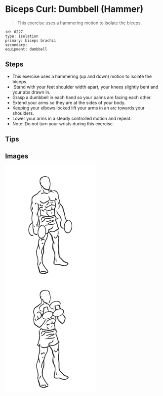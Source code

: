 # Biceps Curl: Dumbbell (Hammer)
> This exercise uses a hammering motion to isolate the biceps.

``` 
id: 0227 
type: isolation 
primary: biceps brachii 
secondary:  
equipment: dumbbell 
``` 

## Steps

 - This exercise uses a hammering (up and down) motion to isolate the biceps.
 -  Stand with your feet shoulder width apart, your knees slightly bent and your abs drawn in.
 - Grasp a dumbbell in each hand so your palms are facing each other.
 - Extend your arms so they are at the sides of your body.
 - Keeping your elbows locked lift your arms in an arc towards your shoulders.
 - Lower your arms in a steady controlled motion and repeat.
 - Note: Do not turn your wrists during this exercise.

## Tips


## Images

<svg width="221pt" height="275pt" viewBox="0 0 221 275" xmlns="http://www.w3.org/2000/svg">
  <g fill="#FFF">
    <path d="M0 0h221v275H0V0m84.04 34.69c-.33 5.22-.79 11.46 3.41 15.35-.07 3.02-.09 6.04-.1 9.06.87-3.01 1.46-6.13.74-9.25 2.33 1.86 3.24 4.78 5.14 6.98 3.19 2.42 7.21 3.68 11.22 3.55.27 1.39.77 2.69 1.52 3.89.01-.98.04-2.94.05-3.91 2.98 1.03 6.14 1.69 9.27.8-2.25-1.89-5.34-1.4-8.02-1.88 1.41-3.94 2.14-8.08 2.7-12.22.66-4.53-1.21-8.83-1.83-13.25-.7-4.31-5.05-6.62-9.05-7.07-5.95-.81-13.4 1.52-15.05 7.95m6.76 23.29c1.07 2.73 2.09 5.48 3.28 8.16-2.44.49-4.87.99-7.31 1.43.24.44.74 1.31.98 1.75 4.04-1.14 8.38-1.8 12.44-.35 2.06 1.19 3.8-.57 5.47-1.6-.91.03-2.72.08-3.62.1-2.28-.79-4.66-1.21-7.05-1.49.6-3.55-2.51-5.94-4.16-8.69-.01.17-.03.52-.03.69M77.45 68.64c-4.26 1.69-8.07 4.31-11.29 7.56-2.78 3.68-2.18 8.45-1.96 12.74-1.6 4.83-2.61 9.88-2.71 14.98-.21 5.33 4.86 9.56 3.59 14.97-1.45 6.64-1.75 13.68.33 20.22-6.31 3.01-8.66 10.43-9.09 16.92-.01 5.08 1.41 10.77 5.59 14.02 1.97 1.58 5.97 2.13 6.79-.94-2.4.02-5.32.39-7.06-1.68-4.46-5.1-4.23-12.8-2.2-18.89 1.03-3.49 3.76-5.99 6.45-8.27 1.79 5.11-.52 10.59 1.49 15.63.94 2.93.82 6.07 1.6 9.03 1.68 3.71 6.34 3.52 9.72 4.3-.91-3.52-5.18-2.98-7.89-4.13-.62-3.43-.71-6.97-1.94-10.27-1.33-3.21-.14-6.7-.63-10.03-.65-4.99-2.68-9.73-2.71-14.82-.42-6.07 1.5-11.93 2.24-17.9-.42.37-1.25 1.11-1.67 1.48-1.09-4.18-3.76-8.2-2.8-12.69.53-3.11.82-6.27 1.64-9.32.51.62 1.53 1.85 2.04 2.47-.34-5.86-3.55-13.56 2.19-17.81 3.11-3.54 8.42-4.09 11-8.16 1.95-2.98 5.98-4.28 6.91-7.93-4.01 1.84-6.81 5.27-9.63 8.52m38.72-7.9c3.8 1.94 8.84 3.03 10.62 7.41 2.07 3.21 1.34 7.1 1.66 10.69 1.65 4.02 3.72 8.01 3.3 12.53-.54-.08-1.62-.26-2.16-.34-.48-1.8-1.05-3.58-1.7-5.32-.79 3.99 1.78 7.5 2.64 11.24.04 3.39-1 6.71-.74 10.11 2.63-4.09 3.14-9.44.97-13.84.34-.6.7-1.2 1.06-1.8.77 4.79 5.83 7.05 6.89 11.71 1.85 7.34 4.75 14.42 5.81 21.95.7 3.41 1.77 6.98 4.27 9.55-5.18 4.34-6.83 11.59-6.08 18.07-1.6-.94-3.28-1.76-4.84-2.77-1.23-2.13-2.43-4.43-2.84-6.87.12-4.13 2.69-7.93 1.75-12.15-.18-5.43-4.19-9.42-7.51-13.28-1.73-2.72-2.91-5.78-4.81-8.42.28 3.24 1.36 6.46 3.12 9.19 3.29 3.8 7.06 7.73 7.38 13.05 1.09 4.21-2.96 7.75-2.08 11.94.6 2.33 1.53 4.55 2.19 6.87 2 1.37 4.06 2.66 6 4.12l-.08-2.08c2.74 2.91 2.75 7.38 5.61 10.23 2.22 2.56 6.34 3.5 9.09 1.22 5-3.9 7.21-10.54 6.99-16.72.1-4.42-1.01-9.27-4.37-12.36-2.45-1.75-5.96-2.34-8.63-.72-1.13-3.72-3.57-7.02-3.84-11-.37-3.53-.83-7.06-2.12-10.39-1.52-4.07-1.79-8.53-3.76-12.43-1.42-2.86-4.45-4.5-5.92-7.31-.94-2.93-.88-6.08-1.88-9-.76-2.58-2.46-4.95-2.29-7.75-.02-3.12-.06-6.42-1.82-9.13-2.07-4.21-7.14-7.49-11.88-6.2m-11.4 5.66c3.11-.85 6.18-2.16 9.48-1.93 1.2 1.41 3.08 1.75 4.72 2.42-1.96-1.44-3.77-3.09-5.88-4.31-3.04.08-7.02.62-8.32 3.82m.22 8.06c.34 2.35 1.03 4.63 1.88 6.84-.78 1.64-.71 4.26-2.93 4.64-4.29.97-7.34 5.48-12.02 4.79-3.17-.99-5.27-3.83-8.09-5.44.47 3.82 4.29 6.05 7.53 7.35 5.15 1.39 8.33-3.59 12.86-4.73 1.95-.49 2.86-2.39 3.63-4.05 1.83-3.25-.47-7.12-2.86-9.4m17.04 5.33c-.58 1.69-1.18 3.36-1.78 5.03-2.25-1.31-4.66-.41-7.02-.14-1.32-.32-2.53-.95-3.78-1.46-.18.46-.55 1.38-.73 1.85 3.45 2.17 7.3.99 10.9-.1.39 3.7 1.49 7.28 2.02 10.95.68 3.93-1.8 7.32-3.49 10.63l-3.01.42c-.47-2.4-1.34-4.69-2.29-6.94-.11 2.64-.3 5.29-.91 7.87-3.05.22-6.29-.01-8.86 1.97-1.21-.55-2.42-1.09-3.64-1.61 1.04 3.03 4.28 3.98 6.83 2.12 2.8 0 5.47-.77 7.74-2.41l3 1.26c.33-.64.99-1.91 1.33-2.55.44 4.36 1.01 8.72 1.4 13.09-3.66 2.08-7.84 2.66-11.84 3.77-.55-.77-1.06-1.55-1.56-2.33-1.62-1.29-3.09-2.75-4.46-4.29.1-1.56 1.14-3.29-.01-4.69-.54.14-1.62.43-2.17.58l1.36.76c-1.94 3.58.99 7.91 4.69 8.61-.72.43-1.44.87-2.15 1.3-5.33-1.8-11.68.15-16.23-3.81-.63-2.21-.23-4.6-.54-6.88-.12-3.4-1.81-6.44-3.06-9.51 2.68.54 5.42.37 8.13.28-.7-.79-1.41-1.58-2.18-2.29-1.7.23-3.4.54-5.12.31-.82.84-1.67 1.65-2.44 2.55.78 2.76 2.68 5.11 3.11 7.98.09 2.74.04 5.5.48 8.22-1.22 2.41-2.63 4.71-3.85 7.12 1.64-1.95 5.01-3.14 4.81-6.13 4.26 3.89 10.15 3.12 15.4 4.05 5.81 1.22 11.58-1.03 17.11-2.6 1.13 1.17 2.3 2.31 3.49 3.42-.11 2.63-.79 5.19-1.04 7.8 1.54 4.36 4.01 8.42 4.56 13.09.2 2.31 1.33 4.31 2.73 6.11-4.32 1.77-7.31 5.91-12 6.88-3.29 1-6.55-.59-9.75-1.21 1.18 1.79 3.05 3.2 5.25 3.35 5.69.55 10.99-2.51 15.2-6.05.04 3.49.17 6.99-.07 10.48.54.26 1.6.78 2.14 1.04-.08-3.95-.44-7.89-1.16-11.77.78-.33 2.34-.99 3.11-1.32-.94-2.56-2.85-4.71-3.27-7.45-.88-4.93-3.2-9.44-4.99-14.08.46-1.98 1.33-3.91 1.35-5.96-.02-2.82-3.37-4.16-3.36-6.97-.6-4.37-.81-8.8-.47-13.2.28-3.84 3.54-7.19 2.46-11.16-.86-3.94-1.79-7.92-1.6-11.99 1.63.2 3.24.52 4.86.76-1.38-1.65-2.89-3.21-3.82-5.17-.2.1-.61.31-.81.42m-10.54 10.36c-.53.13-1.59.38-2.11.51 1.84 1.09 2.84 2.75 2.56 4.93-2.13 1.18-4.82 1.18-6.48 3.17-.52.1-1.56.31-2.08.42-.67.87-1.35 1.74-2.02 2.61-1.9-.89-3.75-1.87-5.64-2.77.66 2.95 3.38 4.06 6.01 4.77.54-.82 1.08-1.64 1.63-2.45 3.1-1.38 6.21-2.76 9.31-4.17 2.9.12 5.78.5 8.61 1.13-1.68-2.78-4.86-2.93-7.75-2.83-.62-1.75-1.48-3.4-2.41-5 2.29-.13 4.59-.21 6.89-.24-1.29-.66-2.42-1.9-3.93-1.91-.9.55-1.77 1.16-2.59 1.83m-11.95 5.98c.13.61.27 1.22.4 1.83.59-.74 1.18-1.47 1.76-2.2l1.91-.72c1.31-2.2 2.91-4.22 4.37-6.32-4.43.17-5.04 5.48-8.44 7.41m-27.13-4.22l-.08 3.52c1.64-1.55 3.32-3.06 4.86-4.72-1.61.33-3.2.75-4.78 1.2m5.4.98c.84 1.95 2.49 3.81 2.01 6.09-.5 3.31-.47 6.66-.33 10.01.37 4.83-3.99 8.51-3.54 13.34.49-.82 1.47-2.47 1.97-3.29 2.46 6 2.86 12.97.53 19.07-1.13 4.34-.43 9.83 3 12.98-.55-4.22-2.54-8.52-1.11-12.77 2.06-5.89 1.47-12.4-.44-18.25-.26-1.17-1-2.4-.47-3.61 1.13-3.25 1.71-6.66 2.92-9.88-.34-.42-1-1.26-1.33-1.68.67-4.26 1.34-8.81-1.07-12.7-.54.18-1.61.52-2.14.69m6.12 2.21l.04 2.9c2.43 1.17 5.18 1.97 7.77.74 1.04-3.03-2.37-1.34-3.86-.96-.78-.46-2.34-1.38-3.12-1.83.71-.43 2.12-1.28 2.82-1.71l-.66-1.11c-1 .66-1.99 1.32-2.99 1.97m-19.39 5.11c.47 2.83.03 6.12 2.05 8.43 1.3-3.05.77-6.46-2.05-8.43m29.83 5.53c.07.43.22 1.29.3 1.72 2.4.75 4.85.28 6-2.17-2.1.17-4.2.35-6.3.45m-.34 6.61l1.79-1.79c-2.55-.89-4.91-2.24-7.07-3.86-1 3.45 2.87 4.48 5.28 5.65m20.85.86c-1.92.83-4.21 2.24-2.74 4.6.98-1.5 1.92-3.01 2.74-4.6m-25.24 12.03c-1.26 3-3.38 6.32-1.61 9.57.68-2.7 1.44-5.38 2.63-7.91 1.85.61 3.72 1.18 5.58 1.75-.83 1.87-1.61 3.92-3.37 5.12-2.19 1.74-5.16 2.6-6.59 5.18 4.7-1.68 10.88-3.88 11.28-9.74 3.69.89 7.55 1.12 11.28.36 4.13-.86 8.82-1.47 11.47-5.19-6.82 2.44-14.1 4.62-21.41 3.28-3.08-.82-6.14-1.76-9.26-2.42m35.15 7.15c2.18-1.37 4.41-2.94 5.43-5.41-2.66.76-5.07 2.47-5.43 5.41m-42.2-2.21c.29 6.21-.44 12.39-.25 18.59 2.52-4.23 2.1-9.22 1.87-13.91-.05-1.73-.6-3.29-1.62-4.68m29.31 2.88c2.26 1.62 5.11 1.66 7.75 1.1-1.68-2.83-5.26-.86-7.75-1.1m-13.89 5.09c4.35-.78 8.64-1.94 12.9-3.12l.22.88c.07-1.18.14-2.36.23-3.53-3.94 2.91-9.96 1.81-13.35 5.77m10.93-.13c-2.57 1.15-5.09 2.61-6.74 4.96 2.78-.97 5.25-2.61 7.96-3.74 3.23-1.42 6.73-2.32 9.63-4.4-3.86-.02-7.4 1.64-10.85 3.18m-12.71 6.59c.15.39.43 1.18.58 1.57 4.1-.08 8.09-1.22 12.2-1.24 4.39-.55 9.6-.2 12.64-4.04-8.3 2.26-16.93 2.5-25.42 3.71m-20.69-2.44c-.19 2.82.49 5.54 1.97 7.95-.17-2.71-.53-5.4-.85-8.08-.28.03-.84.1-1.12.13m3.72 15.71c-.77 5.25-.68 11.01 2.16 15.68 1.68 2.53 4.39 5.23 7.74 4.46 5.09-1.63 8.02-6.52 9.5-11.36 1.03-.05 3.09-.17 4.12-.23-1 4.55-1.39 9.39-3.89 13.45-4.09 6.57-4.72 14.67-8.83 21.24-2.6 4.57-3.1 10.02-2.58 15.17 1.97-1.54 1.47-4.13 1.61-6.31-.01-3.27 1.55-6.27 2.99-9.11.13 2.68.47 5.36.33 8.04-.24 3.94-2.6 7.28-3.39 11.08-.81 6.31-.81 12.89 1.35 18.96 3.33 7.3 8.98 13.14 13.04 20-.83.18-2.47.54-3.3.72-1.04-1.2-1.92-2.55-3.02-3.7-2.55.12-5.06.86-7.63.58-1.38-.32-2.41.67-3.45 1.39 3.55.66 7.14.25 10.71.3.43.42 1.29 1.27 1.72 1.69-3.31 2.43-8.13 2.99-11.41.22-2.58-1.46-2.43-4.64-3.13-7.12-1.49-5.26-5.01-10.4-3.67-16.06 1.48-7.48-1.55-14.74-3.09-21.93-1.37-6.48.98-12.92 3.6-18.75 1.35 2.91 1.95 6.28 4.28 8.63-1.02-5.35-2.9-10.5-3.62-15.91.14-3.66 1.43-7.12 2.6-10.55-.14-.22-.42-.66-.56-.89-.22-.11-.66-.34-.89-.46-2.65 5.54-2.36 11.78-3.22 17.71-1.66 4.97-3.64 9.91-4.38 15.14.23 9.05 5.54 17.63 3.55 26.81-1.02 2.73-.12 5.42.78 8.03-.65 2.81.88 5.25 1.92 7.72 1.04 2.32.36 5.19 1.93 7.3 2.51 2.73 6.13 4.27 9.84 4.24 4.04.31 7.13-2.87 11.05-3.29.07-1.48.12-2.96.13-4.44-1.71-2.45-3.3-4.98-5.42-7.1-2.3-3.13-3.97-6.68-6.26-9.82-2.34-5.53-1.84-11.7-1.32-17.53.2-3.54 2.05-6.64 3.04-9.96 1.21-5.75-.94-11.78 1.03-17.42 1.68-4.92 2.62-10.22 5.65-14.55 2.43-4.48 3.16-9.71 3.17-14.75.89-.65 1.63-1.56 2.65-2.01 1.68 3.47 3.87 6.64 5.76 9.99.64 2.83.12 5.94 1.61 8.57.61 1.66 2.06 3.25 1.6 5.12-1.01 4.84-1.47 9.82-1.17 14.74 1.53 4.9 5.17 9.1 5.29 14.42 1.11 7.91-3.37 15.27-2.13 23.2 3.28 2.63 7.48 2.19 11.4 1.93 3.22-.43 5.89 1.6 8.58 3 5.74.82 12.97.45 16.26-5.13-1.13-1.5-2.13-3.14-3.61-4.31-2.18-.95-4.83-.57-6.76-2.13-3.89-2.86-6.27-7.34-10.49-9.85-2.39-8.04-1.12-16.46-1.94-24.67-1.7-6.57-1.29-13.52.24-20.07.16-3.57-1.91-6.77-3.24-9.97-2.25 2.41-3.23 5.61-5.01 8.33-2.18-1.49-3.77-3.56-5.05-5.83.64 2.49.94 6.06 3.94 6.86 2.97-.32 4.35-3.19 5.84-5.36.57 1.63 1.5 3.19 1.6 4.95-1.02 6.89-2.51 14.01-.9 20.91.69 3.98.75 8.04.41 12.05-.55 4.4 1.31 8.54 1.84 12.83 2.77 2.72 5.71 5.31 7.99 8.48 2.44 3.33 6.38 5.3 10.49 5.4.78 1.03 1.53 2.07 2.28 3.12-1.9 1.02-3.74 2.2-5.79 2.9-2.54.05-5.03-.64-7.54-.95-3.05-.89-5.88-2.99-9.23-2.44-3.01.39-6.1.78-9.02-.3-.15-3.8-.18-7.67.75-11.37 1.48-4.66 1.12-9.64.7-14.43-.25-3.4-2.49-6.15-3.45-9.33-1.02-4.98-1.76-10.1-.86-15.15.54.77 1.6 2.3 2.13 3.07 2.03-3.48-.95-6.58-2.07-9.76-1.43-2.89-.44-6.34-1.94-9.19-1.99-3.64-4.34-7.09-7.11-10.18l-.89-.73c-.06-1.73-.65-3.74.25-5.33 1.73-1.14 3.76-1.61 5.8-1.73 2.04-2.33 3.37-5.2 3.87-8.26-1.72 1.83-3.01 4-4.57 5.95-2.59.94-5.26 1.72-7.66 3.11-.07 2.05.17 4.18-.43 6.17-1.56 1.72-3.69 2.73-5.6 3.97.98-6 .93-12.78-3-17.79-1.56-2.29-4.57-2.46-6.94-3.37-5.58 1.94-8.57 7.79-9.66 13.25m-8.17-10.48c-.83 1.24-.57 1.95.78 2.14.84-1.25.58-1.96-.78-2.14m16.28 32.42c-.86 1.48-.53 3.36-.66 5.02.72-3.62 4.23-3.81 7.07-4.68.75 1.07 1.51 2.12 2.33 3.13-.42-1.94-1.04-3.82-1.71-5.68-2.28.91-4.68 1.51-7.03 2.21m1.13 8.79c.19 2.38 2.21 2.23 4.05 2.16-.03-.51-.07-1.52-.09-2.02-1.32-.05-2.64-.1-3.96-.14m34.09 37.74c-.26 2.83.04 5.76 2.5 7.59-.55-2.5-1.07-5.02-.91-7.58-.4-.01-1.19-.01-1.59-.01m-39.68 16.24c2.35-2.52 3.66-5.72 4.99-8.84-3.15 1.44-5.43 5.4-4.99 8.84z"/>
    <path d="M89.59 30.66c3.56-2.56 8.15-2.33 12.31-2.16 2 1.87 4.64 3.61 5 6.57.81 4.6 2.47 9.26 1.29 13.95-.7 2.82-.6 6.17-2.66 8.42-3.11 1.88-6.48-.67-9.41-1.75-2.42-.88-3.52-3.34-4.77-5.37-1.53-1.58-3.41-2.77-5.02-4.26.53-1.47 1.07-2.93 1.6-4.39-.68.04-2.04.13-2.71.18-.47-4.11.65-8.88 4.37-11.19zM147.08 139.12c1.68-2.71 4.67-4.06 7.3-5.63 2.52 1.87 5.17 3.96 5.97 7.18 1.95 6.46.99 14.13-3.37 19.43-1.52 1.72-3.63 3.32-6.07 2.75-3.83-1.18-5.76-5.24-6.35-8.93-.64-5.01-.15-10.41 2.52-14.8zM90.36 145.61c3.25 1.89 6.26 4.59 7.04 8.45 1.03 5.86.93 12.53-2.68 17.54-1.82 2.31-4.48 4.74-7.67 4.13-2.73-.5-4.46-3.02-5.42-5.43-2.2-5.69-1.63-12.3 1.05-17.73 1.57-3.24 4.72-5.16 7.68-6.96z"/>
  </g>
  <g fill="#333">
    <path d="M84.04 34.69c1.65-6.43 9.1-8.76 15.05-7.95 4 .45 8.35 2.76 9.05 7.07.62 4.42 2.49 8.72 1.83 13.25-.56 4.14-1.29 8.28-2.7 12.22 2.68.48 5.77-.01 8.02 1.88-3.13.89-6.29.23-9.27-.8-.01.97-.04 2.93-.05 3.91-.75-1.2-1.25-2.5-1.52-3.89-4.01.13-8.03-1.13-11.22-3.55-1.9-2.2-2.81-5.12-5.14-6.98.72 3.12.13 6.24-.74 9.25.01-3.02.03-6.04.1-9.06-4.2-3.89-3.74-10.13-3.41-15.35m5.55-4.03c-3.72 2.31-4.84 7.08-4.37 11.19.67-.05 2.03-.14 2.71-.18-.53 1.46-1.07 2.92-1.6 4.39 1.61 1.49 3.49 2.68 5.02 4.26 1.25 2.03 2.35 4.49 4.77 5.37 2.93 1.08 6.3 3.63 9.41 1.75 2.06-2.25 1.96-5.6 2.66-8.42 1.18-4.69-.48-9.35-1.29-13.95-.36-2.96-3-4.7-5-6.57-4.16-.17-8.75-.4-12.31 2.16z"/>
    <path d="M90.8 57.98c0-.17.02-.52.03-.69 1.65 2.75 4.76 5.14 4.16 8.69 2.39.28 4.77.7 7.05 1.49.9-.02 2.71-.07 3.62-.1-1.67 1.03-3.41 2.79-5.47 1.6-4.06-1.45-8.4-.79-12.44.35-.24-.44-.74-1.31-.98-1.75 2.44-.44 4.87-.94 7.31-1.43-1.19-2.68-2.21-5.43-3.28-8.16zM77.45 68.64c2.82-3.25 5.62-6.68 9.63-8.52-.93 3.65-4.96 4.95-6.91 7.93-2.58 4.07-7.89 4.62-11 8.16-5.74 4.25-2.53 11.95-2.19 17.81-.51-.62-1.53-1.85-2.04-2.47-.82 3.05-1.11 6.21-1.64 9.32-.96 4.49 1.71 8.51 2.8 12.69.42-.37 1.25-1.11 1.67-1.48-.74 5.97-2.66 11.83-2.24 17.9.03 5.09 2.06 9.83 2.71 14.82.49 3.33-.7 6.82.63 10.03 1.23 3.3 1.32 6.84 1.94 10.27 2.71 1.15 6.98.61 7.89 4.13-3.38-.78-8.04-.59-9.72-4.3-.78-2.96-.66-6.1-1.6-9.03-2.01-5.04.3-10.52-1.49-15.63-2.69 2.28-5.42 4.78-6.45 8.27-2.03 6.09-2.26 13.79 2.2 18.89 1.74 2.07 4.66 1.7 7.06 1.68-.82 3.07-4.82 2.52-6.79.94-4.18-3.25-5.6-8.94-5.59-14.02.43-6.49 2.78-13.91 9.09-16.92-2.08-6.54-1.78-13.58-.33-20.22 1.27-5.41-3.8-9.64-3.59-14.97.1-5.1 1.11-10.15 2.71-14.98-.22-4.29-.82-9.06 1.96-12.74 3.22-3.25 7.03-5.87 11.29-7.56zM116.17 60.74c4.74-1.29 9.81 1.99 11.88 6.2 1.76 2.71 1.8 6.01 1.82 9.13-.17 2.8 1.53 5.17 2.29 7.75 1 2.92.94 6.07 1.88 9 1.47 2.81 4.5 4.45 5.92 7.31 1.97 3.9 2.24 8.36 3.76 12.43 1.29 3.33 1.75 6.86 2.12 10.39.27 3.98 2.71 7.28 3.84 11 2.67-1.62 6.18-1.03 8.63.72 3.36 3.09 4.47 7.94 4.37 12.36.22 6.18-1.99 12.82-6.99 16.72-2.75 2.28-6.87 1.34-9.09-1.22-2.86-2.85-2.87-7.32-5.61-10.23l.08 2.08c-1.94-1.46-4-2.75-6-4.12-.66-2.32-1.59-4.54-2.19-6.87-.88-4.19 3.17-7.73 2.08-11.94-.32-5.32-4.09-9.25-7.38-13.05-1.76-2.73-2.84-5.95-3.12-9.19 1.9 2.64 3.08 5.7 4.81 8.42 3.32 3.86 7.33 7.85 7.51 13.28.94 4.22-1.63 8.02-1.75 12.15.41 2.44 1.61 4.74 2.84 6.87 1.56 1.01 3.24 1.83 4.84 2.77-.75-6.48.9-13.73 6.08-18.07-2.5-2.57-3.57-6.14-4.27-9.55-1.06-7.53-3.96-14.61-5.81-21.95-1.06-4.66-6.12-6.92-6.89-11.71-.36.6-.72 1.2-1.06 1.8 2.17 4.4 1.66 9.75-.97 13.84-.26-3.4.78-6.72.74-10.11-.86-3.74-3.43-7.25-2.64-11.24.65 1.74 1.22 3.52 1.7 5.32.54.08 1.62.26 2.16.34.42-4.52-1.65-8.51-3.3-12.53-.32-3.59.41-7.48-1.66-10.69-1.78-4.38-6.82-5.47-10.62-7.41m30.91 78.38c-2.67 4.39-3.16 9.79-2.52 14.8.59 3.69 2.52 7.75 6.35 8.93 2.44.57 4.55-1.03 6.07-2.75 4.36-5.3 5.32-12.97 3.37-19.43-.8-3.22-3.45-5.31-5.97-7.18-2.63 1.57-5.62 2.92-7.3 5.63z"/>
    <path d="M104.77 66.4c1.3-3.2 5.28-3.74 8.32-3.82 2.11 1.22 3.92 2.87 5.88 4.31-1.64-.67-3.52-1.01-4.72-2.42-3.3-.23-6.37 1.08-9.48 1.93zM104.99 74.46c2.39 2.28 4.69 6.15 2.86 9.4-.77 1.66-1.68 3.56-3.63 4.05-4.53 1.14-7.71 6.12-12.86 4.73-3.24-1.3-7.06-3.53-7.53-7.35 2.82 1.61 4.92 4.45 8.09 5.44 4.68.69 7.73-3.82 12.02-4.79 2.22-.38 2.15-3 2.93-4.64-.85-2.21-1.54-4.49-1.88-6.84z"/>
    <path d="M122.03 79.79c.2-.11.61-.32.81-.42.93 1.96 2.44 3.52 3.82 5.17-1.62-.24-3.23-.56-4.86-.76-.19 4.07.74 8.05 1.6 11.99 1.08 3.97-2.18 7.32-2.46 11.16-.34 4.4-.13 8.83.47 13.2-.01 2.81 3.34 4.15 3.36 6.97-.02 2.05-.89 3.98-1.35 5.96 1.79 4.64 4.11 9.15 4.99 14.08.42 2.74 2.33 4.89 3.27 7.45-.77.33-2.33.99-3.11 1.32.72 3.88 1.08 7.82 1.16 11.77-.54-.26-1.6-.78-2.14-1.04.24-3.49.11-6.99.07-10.48-4.21 3.54-9.51 6.6-15.2 6.05-2.2-.15-4.07-1.56-5.25-3.35 3.2.62 6.46 2.21 9.75 1.21 4.69-.97 7.68-5.11 12-6.88-1.4-1.8-2.53-3.8-2.73-6.11-.55-4.67-3.02-8.73-4.56-13.09.25-2.61.93-5.17 1.04-7.8a93.816 93.816 0 0 1-3.49-3.42c-5.53 1.57-11.3 3.82-17.11 2.6-5.25-.93-11.14-.16-15.4-4.05.2 2.99-3.17 4.18-4.81 6.13 1.22-2.41 2.63-4.71 3.85-7.12-.44-2.72-.39-5.48-.48-8.22-.43-2.87-2.33-5.22-3.11-7.98.77-.9 1.62-1.71 2.44-2.55 1.72.23 3.42-.08 5.12-.31.77.71 1.48 1.5 2.18 2.29-2.71.09-5.45.26-8.13-.28 1.25 3.07 2.94 6.11 3.06 9.51.31 2.28-.09 4.67.54 6.88 4.55 3.96 10.9 2.01 16.23 3.81.71-.43 1.43-.87 2.15-1.3-3.7-.7-6.63-5.03-4.69-8.61l-1.36-.76c.55-.15 1.63-.44 2.17-.58 1.15 1.4.11 3.13.01 4.69 1.37 1.54 2.84 3 4.46 4.29.5.78 1.01 1.56 1.56 2.33 4-1.11 8.18-1.69 11.84-3.77-.39-4.37-.96-8.73-1.4-13.09-.34.64-1 1.91-1.33 2.55l-3-1.26c-2.27 1.64-4.94 2.41-7.74 2.41-2.55 1.86-5.79.91-6.83-2.12 1.22.52 2.43 1.06 3.64 1.61 2.57-1.98 5.81-1.75 8.86-1.97.61-2.58.8-5.23.91-7.87.95 2.25 1.82 4.54 2.29 6.94l3.01-.42c1.69-3.31 4.17-6.7 3.49-10.63-.53-3.67-1.63-7.25-2.02-10.95-3.6 1.09-7.45 2.27-10.9.1.18-.47.55-1.39.73-1.85 1.25.51 2.46 1.14 3.78 1.46 2.36-.27 4.77-1.17 7.02.14.6-1.67 1.2-3.34 1.78-5.03z"/>
    <path d="M111.49 90.15c.82-.67 1.69-1.28 2.59-1.83 1.51.01 2.64 1.25 3.93 1.91-2.3.03-4.6.11-6.89.24.93 1.6 1.79 3.25 2.41 5 2.89-.1 6.07.05 7.75 2.83-2.83-.63-5.71-1.01-8.61-1.13-3.1 1.41-6.21 2.79-9.31 4.17-.55.81-1.09 1.63-1.63 2.45-2.63-.71-5.35-1.82-6.01-4.77 1.89.9 3.74 1.88 5.64 2.77.67-.87 1.35-1.74 2.02-2.61.52-.11 1.56-.32 2.08-.42 1.66-1.99 4.35-1.99 6.48-3.17.28-2.18-.72-3.84-2.56-4.93.52-.13 1.58-.38 2.11-.51z"/>
    <path d="M99.54 96.13c3.4-1.93 4.01-7.24 8.44-7.41-1.46 2.1-3.06 4.12-4.37 6.32l-1.91.72c-.58.73-1.17 1.46-1.76 2.2-.13-.61-.27-1.22-.4-1.83zM72.41 91.91c1.58-.45 3.17-.87 4.78-1.2-1.54 1.66-3.22 3.17-4.86 4.72l.08-3.52zM77.81 92.89c.53-.17 1.6-.51 2.14-.69 2.41 3.89 1.74 8.44 1.07 12.7.33.42.99 1.26 1.33 1.68-1.21 3.22-1.79 6.63-2.92 9.88-.53 1.21.21 2.44.47 3.61 1.91 5.85 2.5 12.36.44 18.25-1.43 4.25.56 8.55 1.11 12.77-3.43-3.15-4.13-8.64-3-12.98 2.33-6.1 1.93-13.07-.53-19.07-.5.82-1.48 2.47-1.97 3.29-.45-4.83 3.91-8.51 3.54-13.34-.14-3.35-.17-6.7.33-10.01.48-2.28-1.17-4.14-2.01-6.09zM83.93 95.1c1-.65 1.99-1.31 2.99-1.97l.66 1.11c-.7.43-2.11 1.28-2.82 1.71.78.45 2.34 1.37 3.12 1.83 1.49-.38 4.9-2.07 3.86.96-2.59 1.23-5.34.43-7.77-.74l-.04-2.9zM64.54 100.21c2.82 1.97 3.35 5.38 2.05 8.43-2.02-2.31-1.58-5.6-2.05-8.43zM94.37 105.74c2.1-.1 4.2-.28 6.3-.45-1.15 2.45-3.6 2.92-6 2.17-.08-.43-.23-1.29-.3-1.72zM94.03 112.35c-2.41-1.17-6.28-2.2-5.28-5.65 2.16 1.62 4.52 2.97 7.07 3.86l-1.79 1.79zM114.88 113.21c-.82 1.59-1.76 3.1-2.74 4.6-1.47-2.36.82-3.77 2.74-4.6zM89.64 125.24c3.12.66 6.18 1.6 9.26 2.42 7.31 1.34 14.59-.84 21.41-3.28-2.65 3.72-7.34 4.33-11.47 5.19-3.73.76-7.59.53-11.28-.36-.4 5.86-6.58 8.06-11.28 9.74 1.43-2.58 4.4-3.44 6.59-5.18 1.76-1.2 2.54-3.25 3.37-5.12-1.86-.57-3.73-1.14-5.58-1.75-1.19 2.53-1.95 5.21-2.63 7.91-1.77-3.25.35-6.57 1.61-9.57zM124.79 132.39c.36-2.94 2.77-4.65 5.43-5.41-1.02 2.47-3.25 4.04-5.43 5.41zM82.59 130.18c1.02 1.39 1.57 2.95 1.62 4.68.23 4.69.65 9.68-1.87 13.91-.19-6.2.54-12.38.25-18.59zM111.9 133.06c2.49.24 6.07-1.73 7.75 1.1-2.64.56-5.49.52-7.75-1.1zM98.01 138.15c3.39-3.96 9.41-2.86 13.35-5.77-.09 1.17-.16 2.35-.23 3.53l-.22-.88c-4.26 1.18-8.55 2.34-12.9 3.12zM108.94 138.02c3.45-1.54 6.99-3.2 10.85-3.18-2.9 2.08-6.4 2.98-9.63 4.4-2.71 1.13-5.18 2.77-7.96 3.74 1.65-2.35 4.17-3.81 6.74-4.96zM96.23 144.61c8.49-1.21 17.12-1.45 25.42-3.71-3.04 3.84-8.25 3.49-12.64 4.04-4.11.02-8.1 1.16-12.2 1.24-.15-.39-.43-1.18-.58-1.57zM75.54 142.17c.28-.03.84-.1 1.12-.13.32 2.68.68 5.37.85 8.08a13.326 13.326 0 0 1-1.97-7.95z"/>
    <path d="M79.26 157.88c1.09-5.46 4.08-11.31 9.66-13.25 2.37.91 5.38 1.08 6.94 3.37 3.93 5.01 3.98 11.79 3 17.79 1.91-1.24 4.04-2.25 5.6-3.97.6-1.99.36-4.12.43-6.17 2.4-1.39 5.07-2.17 7.66-3.11 1.56-1.95 2.85-4.12 4.57-5.95-.5 3.06-1.83 5.93-3.87 8.26-2.04.12-4.07.59-5.8 1.73-.9 1.59-.31 3.6-.25 5.33l.89.73c2.77 3.09 5.12 6.54 7.11 10.18 1.5 2.85.51 6.3 1.94 9.19 1.12 3.18 4.1 6.28 2.07 9.76-.53-.77-1.59-2.3-2.13-3.07-.9 5.05-.16 10.17.86 15.15.96 3.18 3.2 5.93 3.45 9.33.42 4.79.78 9.77-.7 14.43-.93 3.7-.9 7.57-.75 11.37 2.92 1.08 6.01.69 9.02.3 3.35-.55 6.18 1.55 9.23 2.44 2.51.31 5 1 7.54.95 2.05-.7 3.89-1.88 5.79-2.9-.75-1.05-1.5-2.09-2.28-3.12-4.11-.1-8.05-2.07-10.49-5.4-2.28-3.17-5.22-5.76-7.99-8.48-.53-4.29-2.39-8.43-1.84-12.83.34-4.01.28-8.07-.41-12.05-1.61-6.9-.12-14.02.9-20.91-.1-1.76-1.03-3.32-1.6-4.95-1.49 2.17-2.87 5.04-5.84 5.36-3-.8-3.3-4.37-3.94-6.86 1.28 2.27 2.87 4.34 5.05 5.83 1.78-2.72 2.76-5.92 5.01-8.33 1.33 3.2 3.4 6.4 3.24 9.97-1.53 6.55-1.94 13.5-.24 20.07.82 8.21-.45 16.63 1.94 24.67 4.22 2.51 6.6 6.99 10.49 9.85 1.93 1.56 4.58 1.18 6.76 2.13 1.48 1.17 2.48 2.81 3.61 4.31-3.29 5.58-10.52 5.95-16.26 5.13-2.69-1.4-5.36-3.43-8.58-3-3.92.26-8.12.7-11.4-1.93-1.24-7.93 3.24-15.29 2.13-23.2-.12-5.32-3.76-9.52-5.29-14.42-.3-4.92.16-9.9 1.17-14.74.46-1.87-.99-3.46-1.6-5.12-1.49-2.63-.97-5.74-1.61-8.57-1.89-3.35-4.08-6.52-5.76-9.99-1.02.45-1.76 1.36-2.65 2.01-.01 5.04-.74 10.27-3.17 14.75-3.03 4.33-3.97 9.63-5.65 14.55-1.97 5.64.18 11.67-1.03 17.42-.99 3.32-2.84 6.42-3.04 9.96-.52 5.83-1.02 12 1.32 17.53 2.29 3.14 3.96 6.69 6.26 9.82 2.12 2.12 3.71 4.65 5.42 7.1-.01 1.48-.06 2.96-.13 4.44-3.92.42-7.01 3.6-11.05 3.29-3.71.03-7.33-1.51-9.84-4.24-1.57-2.11-.89-4.98-1.93-7.3-1.04-2.47-2.57-4.91-1.92-7.72-.9-2.61-1.8-5.3-.78-8.03 1.99-9.18-3.32-17.76-3.55-26.81.74-5.23 2.72-10.17 4.38-15.14.86-5.93.57-12.17 3.22-17.71.23.12.67.35.89.46.14.23.42.67.56.89-1.17 3.43-2.46 6.89-2.6 10.55.72 5.41 2.6 10.56 3.62 15.91-2.33-2.35-2.93-5.72-4.28-8.63-2.62 5.83-4.97 12.27-3.6 18.75 1.54 7.19 4.57 14.45 3.09 21.93-1.34 5.66 2.18 10.8 3.67 16.06.7 2.48.55 5.66 3.13 7.12 3.28 2.77 8.1 2.21 11.41-.22-.43-.42-1.29-1.27-1.72-1.69-3.57-.05-7.16.36-10.71-.3 1.04-.72 2.07-1.71 3.45-1.39 2.57.28 5.08-.46 7.63-.58 1.1 1.15 1.98 2.5 3.02 3.7.83-.18 2.47-.54 3.3-.72-4.06-6.86-9.71-12.7-13.04-20-2.16-6.07-2.16-12.65-1.35-18.96.79-3.8 3.15-7.14 3.39-11.08.14-2.68-.2-5.36-.33-8.04-1.44 2.84-3 5.84-2.99 9.11-.14 2.18.36 4.77-1.61 6.31-.52-5.15-.02-10.6 2.58-15.17 4.11-6.57 4.74-14.67 8.83-21.24 2.5-4.06 2.89-8.9 3.89-13.45-1.03.06-3.09.18-4.12.23-1.48 4.84-4.41 9.73-9.5 11.36-3.35.77-6.06-1.93-7.74-4.46-2.84-4.67-2.93-10.43-2.16-15.68m11.1-12.27c-2.96 1.8-6.11 3.72-7.68 6.96-2.68 5.43-3.25 12.04-1.05 17.73.96 2.41 2.69 4.93 5.42 5.43 3.19.61 5.85-1.82 7.67-4.13 3.61-5.01 3.71-11.68 2.68-17.54-.78-3.86-3.79-6.56-7.04-8.45zM71.09 147.4c1.36.18 1.62.89.78 2.14-1.35-.19-1.61-.9-.78-2.14z"/>
    <path d="M87.37 179.82c2.35-.7 4.75-1.3 7.03-2.21.67 1.86 1.29 3.74 1.71 5.68-.82-1.01-1.58-2.06-2.33-3.13-2.84.87-6.35 1.06-7.07 4.68.13-1.66-.2-3.54.66-5.02zM88.5 188.61c1.32.04 2.64.09 3.96.14.02.5.06 1.51.09 2.02-1.84.07-3.86.22-4.05-2.16zM122.59 226.35c.4 0 1.19 0 1.59.01-.16 2.56.36 5.08.91 7.58-2.46-1.83-2.76-4.76-2.5-7.59zM82.91 242.59c-.44-3.44 1.84-7.4 4.99-8.84-1.33 3.12-2.64 6.32-4.99 8.84z"/>
  </g>
</svg>

<svg width="221pt" height="275pt" viewBox="0 0 221 275" xmlns="http://www.w3.org/2000/svg">
  <g fill="#FFF">
    <path d="M0 0h221v275H0V0m85.85 31.82c-3.29 4.41-1.35 10.04-.83 14.98.92 1.05 1.83 2.09 2.76 3.14-.11 3.27-.28 6.54-.89 9.75-4.19 1.01-6.51 5-10.38 6.62-4.54 2-7.51 6.64-8.13 11.48-1.15 4.22 2.34 8.1 1.21 12.29-1.63 6.44-1.52 13.37.8 19.62 1.49 3.13 5.17 4.08 7.55 6.36 1.96 1.82 5.15 3.59 7.62 1.7 5.66-5.54 10.08-12.23 13.88-19.16l-2.35.52c-3.69 6.65-7.72 13.71-14.64 17.49-2.35-2.11-5.03-3.78-7.73-5.38-4.28-3.26-5.21-9.23-4.65-14.27.16-3.09 1.93-5.95 1.71-9.04-1.58-4.55-2.72-9.86-.35-14.34 2.32-4.55 8.13-5.24 11.12-9.13 1.38-1.78 3.36-2.89 5.42-3.72.74-3.56 1.05-7.21.62-10.84 2.1 1.9 3.13 4.57 4.73 6.84 1.45 2.15 4.95 1.36 6.47 2.89-1.07.15-2.03.52-2.89 1.12 2.72.64 5.9.18 8.16 2.16 1.97 1.41 1.88 4.11 2.78 6.15 1.95-4.19 3.69-9.01 8.09-11.25 4.5-2.39 10.64-4.2 15.15-.89 2.05 1.25 1.74 3.92 2.35 5.92 2.88-2.45.54-6.68-2.22-8.11-4.64-2.1-10-.91-14.47 1.05-3.84 1.76-7.72 4.83-8.11 9.36-.78-3.04-3.47-4.74-6.36-5.4l-.16-.82c2.02-.84 5.59.48 6.56-2.06.76-3.2 1.21-6.46 1.68-9.71.71-4.18-1.21-8.14-1.7-12.23-.3-4.32-4.47-7.7-8.71-7.62-5.01-.55-10.88.18-14.09 4.53m5 25.39c.41.56 1.24 1.68 1.65 2.24l-.63 1.94c-4.9 1.54-8.64 5.6-10.02 10.52 1.06 2.17 1.54 5.1 3.99 6.19 2.32.75 4.85.65 7.12 1.62-.72 1.19-2.14 3.56-2.85 4.75.77-.1 2.32-.29 3.09-.38-1.22 1.01-2.72 1.57-4.19 2.14l1.53 2.27c-2.46-2.93-3.54-7.2-7.38-8.75-3.08-1.11-5.27 1.69-6.64 3.98 1.2-.13 2.37-.39 3.52-.79l-.48 1.77c.39-1.33.81-2.64 1.35-3.92 3.3.91 5.99 3.5 5.66 7.12 1.09 3.79-2.3 6.21-4.93 8.14-1.22-2-1.5-5.44-4.41-5.7-.16-.28-.49-.84-.65-1.12.09.34.28 1.03.38 1.37 1.14 1.85 1.94 3.87 2.72 5.89-1.97 1.63-4.07 3.28-5.03 5.75 2.18-1.44 4.3-3.01 6.76-3.96 3.23-2.74 7.66-4.82 8.31-9.51-.04 1.2-.07 2.39-.09 3.59l1.23-.03c.6-4.97 4.39-9.29 9.15-10.72 3.92-1.6 8.84-2.67 12.65-.29 2.85 1.7 3.05 5.85 1.03 8.27-3.32 5.35-9.89 6.98-15.74 7.66-3.13-.53-5.59-2.5-7.96-4.47.89 1.69 1.66 3.84 3.67 4.5 6.57 2.73 13.84-.45 19.29-4.23-.29.96-.88 2.89-1.17 3.85l-3.57.12c-1.21 1.29-2.68 2.23-4.3 2.91-1.27 1.15-2.66 2.17-4.25 2.83.78.44 1.57.88 2.36 1.33.75-.92 1.5-1.84 2.26-2.75l2.52-.4 1.42-1.7c1.85-.31 3.63-.92 5.22-1.92 2.73.2 5.43.67 8.07 1.42-1.21-3.31-4.95-2.84-7.78-2.95l-.52-3c.73-1.08 1.46-2.17 2.19-3.27 2.1.86 4.21 1.69 6.32 2.52.24 2.29.72 4.6.5 6.92-.38 3.21-2.51 5.78-4.1 8.48l-2.77-.48c-.24-2.16-.9-4.23-1.7-6.24-.34 2.27-.15 4.74-1.19 6.84-1.33 2.19-4.31.59-6.34 1.48-2.07 1.05-4.31.68-6.5.39 1.46.9 2.97 3.16 4.94 2.19 3.05-1.76 7.06-.53 9.61-3.34 1.02.4 2.03.8 3.04 1.22.54-.57 1.64-1.71 2.19-2.27l.28 5.46-1.77.31c.45.12 1.35.35 1.8.47.2 2.17.38 4.34.53 6.51-4.35 2.43-9.32 3.28-14.19 3.96-3.7-.48-7.35-1.45-11.12-1.37-3.05.13-5.6-1.82-8.05-3.36-1.53 2.95-3.5 5.64-5 8.59-.82 3.07.81 6.07 1.05 9.11.58 5.12-2.01 9.84-2.15 14.91-.1 2.67-.84 5.38-3.23 6.91.03 2.42 2.02 3.95 3.42 5.68.5-.37 1.51-1.09 2.02-1.46-1.22 5.65 1.25 11.58-1.01 17.04-1.71 4.67-1.81 9.67-2.28 14.56-1.99 6.94-5.75 14.05-3.76 21.45 1.89 7.89 4.75 16.16 2.12 24.26.52 1.62 1.06 3.24 1.6 4.86-1.06 3.97 2.33 7.13 2.56 10.96.09 2.3.93 4.61 3.08 5.74 3.46 2.98 8.35 2.71 12.58 2.07 1.62-1.5 3.77-1.91 5.8-2.55 1.48-1.11.8-3.12.86-4.68-2.32-3.66-5.73-6.5-7.64-10.42-1.66-3.44-4.49-6.39-5.02-10.3-1.28-5.01-.61-10.23.09-15.27.51-3.65 2.8-6.83 2.97-10.56.41-4.83-.9-9.77.4-14.52.9-3.84 2.5-7.45 3.57-11.23 1.82-3.35 4.13-6.55 4.64-10.45 1.07-3.24-.25-7.21 2.15-9.95 3.01.78 3.86 4.39 5.66 6.57 3.07 3.54 1.26 8.64 3.66 12.44 1.58 2.98 2.69 6.18 4.25 9.18 2.45-3.04-.18-6.23-1.38-9.12-1.47-2.82-.92-6.12-1.87-9.09-2.35-4.81-5.57-9.14-8.88-13.33 2.68.48 5.04 2.42 7.86 2.08 4.95-.31 9.38-2.94 13.15-5.99.29 4.31.5 8.62.82 12.93l-2.02-.04c-.76 2.33-1.15 4.99-3.03 6.75-2.74-.17-4.01-2.84-4.87-5.07-.17.07-.52.2-.69.26.97 2.16 1.27 5.13 3.66 6.24 3.38.41 4.74-3.31 6.25-5.6 3.6 4.87.08 10.51.47 15.86-1.25 6.05 1.51 11.89 1.15 17.94-.36 5.82-.35 11.84 1.77 17.35 2.86 2.85 5.86 5.56 8.25 8.84 2.39 3.15 6.23 4.73 10.08 5.07.73.94 1.45 1.89 2.16 2.86-1.1.61-2.19 1.24-3.28 1.87-2.88 2.03-6.49.24-9.71.55-1.48-.74-2.94-1.51-4.46-2.17-4.7-2.08-10.63 1.7-14.72-1.97.41-4.46.36-9.07 2.01-13.3.11-4.08.33-8.18-.13-12.25-.41-3.59-3.45-6.23-3.75-9.84-.6-4.52-1.74-9.11-.51-13.64-.74-.08-1.64-.2-1.92.7-.77 3.75-.92 7.62-.82 11.44 1.26 5.1 5.31 9.21 5.55 14.65 1.68 7.93-4.1 15.45-1.91 23.32 2.81 2.86 6.96 2.38 10.54 1.74 4.04-.73 7.04 3.11 10.97 3.12 1.94.07 3.85.64 5.79.54 3.22-1.25 7.03-2.21 8.56-5.68-1.19-1.37-2.25-2.87-3.68-4-2.72-.6-5.69-.91-7.75-3.03-3.09-3-5.61-6.55-9.06-9.19-3.08-5.83-1.69-12.72-2.13-19.04.47-5.46-2.34-10.71-1.07-16.13-.68-2.8.08-5.55.77-8.25 1.02-3.28-1.61-6.19-1.39-9.44.08-4.55-.06-9.1-.84-13.59 1.57-.73 2.58-1.96 2.67-3.72-3.47-2.06-2.7-6.37-4.05-9.63-1.29-3.34-2.84-6.61-3.73-10.08.67-2.61 1.27-5.25.94-7.97-1.15-1.23-2.94-2.19-2.99-4.07-.8-4.28-1.2-8.66-.86-13.01.3-3.16 2.13-5.9 2.81-8.97.25-2.36-.45-4.68-.86-6.98l3.33.15c-.16 2.88.08 5.87 2.01 8.17 2.82 3.29 5.61 6.81 9.43 8.99 2.34-.75 5.35-1.49 6.02-4.25.99-4.27 4.11-8.55 2.05-12.96-2.02-2.09-3.68-4.48-5.66-6.61 1.26-2.51 3.55-5.36 2.22-8.29-1.09-3.07-4.27-4.59-7.34-4.82-.93-2.98-1.91-5.93-2.8-8.92-4.27-1.72-9.38.2-12.67 3.12.57 1.6.97 3.26 1.07 4.97l.6.09c.51 1.01 1 2.03 1.47 3.06l-1.57-1.06c.96 4.12-5.23 5.15-4.66 9.43-1.99-4.25-6.87-5.05-11.08-4.83-.22-3.81-1.35-7.5-2.79-11.01-3.22-.01-6.43.82-9.3 2.26-1.16 2.82-.53 5.97-.64 8.92-3.67-.55-7.33-1.52-9.82-4.49.78-6.16 5.82-10.68 11.64-12.15.04-.14.13-.43.17-.57-1.36-1.31-2.57-2.79-3.97-4.06m17.87 10.46c.56 4.31 4.99 5.2 8.52 5.87.4.35 1.18 1.06 1.58 1.41-.68-1.26-1.11-3.21-2.88-3.21-3.03-.05-5.14-2.17-7.22-4.07m-34.33 34.32c-.08-2.07-.61-4.07-1.41-5.97-2.44 1.75-.6 4.85 1.41 5.97m22.41 6.03c2.16.51 3.46-1.1 4.11-2.89-1.59.61-2.93 1.67-4.11 2.89m-2.43 3c.09 3.36 2.95-1.56 0 0m6.79 1.84c-.35 1.61.27 2.26 1.86 1.95.35-1.63-.27-2.28-1.86-1.95m10.99 5.36c1.25-1.32 2.29-2.83 3.02-4.5-1.93.75-3.52 2.23-3.02 4.5m-11.4-2.72c.07 3.43 3.14 7.78 6.99 6.88-2.44-2.18-4.79-4.45-6.99-6.88m24.88 118.87c-.61-2.83-1.08-5.68-1.35-8.56-2.02 2.73-1.28 6.51 1.35 8.56z"/>
    <path d="M88.99 31.77c3.63-3.22 8.68-3.35 13.26-3.16 1.59 1.43 3.37 2.74 4.47 4.61 2.41 7.83 3.47 16.72-.33 24.26-2.72 2.32-6.58.04-9.46-1.05-2.88-.85-4.03-3.82-5.05-6.33-1.71-1.04-3.4-2.14-5.06-3.26.37-1.66.8-3.3 1.24-4.93-.61.15-1.83.44-2.44.59-.3-3.78.04-8.29 3.37-10.73zM122.29 67.11c.65-.88 1.41-1.66 2.15-2.47 1.9.18 3.83.21 5.71.61.31 1.03.57 2.07.79 3.13.52 1.41 1.45 2.37 2.8 2.88-1.57.7-3.15 1.37-4.75 2-1.66-.08-3.31-.1-4.97-.13-.44-2.04-1.42-3.96-1.73-6.02zM95.45 70.53c1.98-.49 3.96-.97 5.94-1.44 1.03 3.4 2.05 6.79 3.21 10.15-.89.07-2.67.22-3.55.3-2.71 1.34-5.46 2.66-7.85 4.55 1.34-4.41 1.49-9.04 2.25-13.56zM128.16 74.76c3.63-.86 8.08-1.63 11.13 1.07 2.33 1.87 2.19 5.58.39 7.77-3.11 5.08-9.22 6.66-14.69 7.69-3.37-.18-6-2.14-8.68-3.93 1.05-6.02 5.69-11.53 11.85-12.6z"/>
    <path d="M128.66 91.92c3.92-1.11 7.73-2.75 10.79-5.5 1.83 3.13 4.05 6.05 5.39 9.44-.47 3.14-1.73 6.12-2.99 9.01-.59 1.51-2.51 1.93-3.96 1.77-2.98-2.68-6.13-5.22-8.61-8.39-.1-2.12-.33-4.23-.62-6.33zM87.1 121.64c3.98 2.99 8.86 3.31 13.62 3.75 6.46 2.12 12.9-.65 19.06-2.44 1.07 1.12 2.16 2.23 3.28 3.31.32 2.66-.22 5.28-1.03 7.8 2.2 4.81 4.61 9.66 5.19 14.99.21 1.8 1.47 3.16 2.47 4.59-4.01 1.45-6.68 5.13-10.74 6.48-3.95 1.95-8.13-.43-12.15-.77.83-3.35 4.37-3.78 7.15-4.53 2.26-1.94 3.15-5.15 3.7-8-1.97 1.89-3.33 4.28-4.61 6.66-2.36.34-4.71.84-6.83 1.95-1.11 2.19-.8 4.82-1.28 7.2-5.39 3.91-12.88 4.52-18.54.76-.73 2.23 1.79 3.09 3.4 3.76 4.3 1.91 8.99.17 13.32-.71-.75 4.47-1.16 9.19-3.43 13.21-3.72 5.75-4.95 12.64-7.41 18.93-2.89 4.92-5.14 10.51-4.58 16.32.28.45.85 1.36 1.13 1.82 1.22-5.22.53-11.01 4.03-15.5 0 4.28.83 8.84-1.04 12.86-3.77 8-3.6 17.54-.59 25.75 1.88 3.44 3.96 6.78 5.87 10.21 2.35 2.92 4.94 5.69 6.71 9.05-1.19.41-2.39.78-3.59 1.12-.9-1.41-1.82-2.8-2.92-4.06-3.15 1.06-6.46.71-9.7.96-.23.43-.69 1.29-.92 1.71.96-.16 1.92-.32 2.89-.48 2.46 1.16 5.09.25 7.59-.24.35.64 1.04 1.93 1.39 2.58-4.27 2.97-10.41 1.85-13.41-2.37-.32-7.67-6.82-14.42-4.4-22.24 1.56-9.58-4.94-18.39-3.53-27.94.79-4 2.1-7.89 3.82-11.58 1.58 2.74 1.5 6.66 4.4 8.47-1.38-5.27-3.05-10.5-3.69-15.93.12-3.9 1.66-7.53 2.83-11.2 1.66-4.86-1.74-10.07.38-14.8.34-1.87.09-3.79.14-5.67-2.15.6-2.51 2.96-3.48 4.65-.45-.57-1.35-1.71-1.79-2.29 2.94-4.35 2.61-9.77 4.3-14.58 1.48-5.31.19-10.82-.7-16.1.43-2 .59-5.46 3.46-4.98.06-.62.17-1.86.23-2.48m1.92 13.37c.2-2.68.96-5.26 2.14-7.67 1.83.59 3.66 1.16 5.47 1.79-1.21 5.22-6.8 6.48-10.14 9.84 5.03-.69 10.4-3.83 11.61-9.1 6.08.98 12.37.55 18.15-1.59 1.83-.39 3.07-1.83 4.26-3.15-5.35 1.67-10.8 3.5-16.49 3.35-4.65.13-9.04-1.55-13.43-2.85-1.3 2.77-4.86 6.79-1.57 9.38m12.83 1.09c-1.38.31-2.35 1.36-3.25 2.36 6.24-.86 12.29-4.25 18.63-3.32-4.96 2.29-10.95 3.47-14.46 8.01 5.53-2.43 10.97-5.09 16.67-7.15-.06-1.06-.11-2.12-.14-3.17-5.94.17-11.82 1.43-17.45 3.27m-5.1 8.95l-.02 1.13c4.8.38 9.45-1.17 14.24-1.13 3.97-.3 8.51-.4 11.18-3.84-8.27 2.4-16.94 2.51-25.4 3.84m-9.28 34.78c-.16 1.8-.33 3.6-.4 5.41.68-1.13 1.36-2.26 2.03-3.4 1.7-.41 3.39-.85 5.07-1.33.72 1.05 1.47 2.08 2.25 3.09-.43-1.9-1.04-3.74-1.66-5.58-2.27 1.2-4.72 1.88-7.29 1.81m1.71 9.33c.16.49.47 1.46.63 1.95.78-.04 2.34-.13 3.12-.17 0-.43.01-1.29.01-1.72-1.25-.03-2.51-.05-3.76-.06m-6.53 53.65c2.95-1.98 4.01-5.44 5.68-8.37-3.7.78-4.67 5.27-5.68 8.37z"/>
  </g>
  <g fill="#333">
    <path d="M85.85 31.82c3.21-4.35 9.08-5.08 14.09-4.53 4.24-.08 8.41 3.3 8.71 7.62.49 4.09 2.41 8.05 1.7 12.23-.47 3.25-.92 6.51-1.68 9.71-.97 2.54-4.54 1.22-6.56 2.06l.16.82c2.89.66 5.58 2.36 6.36 5.4.39-4.53 4.27-7.6 8.11-9.36 4.47-1.96 9.83-3.15 14.47-1.05 2.76 1.43 5.1 5.66 2.22 8.11-.61-2-.3-4.67-2.35-5.92-4.51-3.31-10.65-1.5-15.15.89-4.4 2.24-6.14 7.06-8.09 11.25-.9-2.04-.81-4.74-2.78-6.15-2.26-1.98-5.44-1.52-8.16-2.16.86-.6 1.82-.97 2.89-1.12-1.52-1.53-5.02-.74-6.47-2.89-1.6-2.27-2.63-4.94-4.73-6.84.43 3.63.12 7.28-.62 10.84-2.06.83-4.04 1.94-5.42 3.72-2.99 3.89-8.8 4.58-11.12 9.13-2.37 4.48-1.23 9.79.35 14.34.22 3.09-1.55 5.95-1.71 9.04-.56 5.04.37 11.01 4.65 14.27 2.7 1.6 5.38 3.27 7.73 5.38 6.92-3.78 10.95-10.84 14.64-17.49l2.35-.52c-3.8 6.93-8.22 13.62-13.88 19.16-2.47 1.89-5.66.12-7.62-1.7-2.38-2.28-6.06-3.23-7.55-6.36-2.32-6.25-2.43-13.18-.8-19.62 1.13-4.19-2.36-8.07-1.21-12.29.62-4.84 3.59-9.48 8.13-11.48 3.87-1.62 6.19-5.61 10.38-6.62.61-3.21.78-6.48.89-9.75-.93-1.05-1.84-2.09-2.76-3.14-.52-4.94-2.46-10.57.83-14.98m3.14-.05c-3.33 2.44-3.67 6.95-3.37 10.73.61-.15 1.83-.44 2.44-.59-.44 1.63-.87 3.27-1.24 4.93 1.66 1.12 3.35 2.22 5.06 3.26 1.02 2.51 2.17 5.48 5.05 6.33 2.88 1.09 6.74 3.37 9.46 1.05 3.8-7.54 2.74-16.43.33-24.26-1.1-1.87-2.88-3.18-4.47-4.61-4.58-.19-9.63-.06-13.26 3.16z"/>
    <path d="M90.85 57.21c1.4 1.27 2.61 2.75 3.97 4.06-.04.14-.13.43-.17.57-5.82 1.47-10.86 5.99-11.64 12.15 2.49 2.97 6.15 3.94 9.82 4.49.11-2.95-.52-6.1.64-8.92 2.87-1.44 6.08-2.27 9.3-2.26 1.44 3.51 2.57 7.2 2.79 11.01 4.21-.22 9.09.58 11.08 4.83-.57-4.28 5.62-5.31 4.66-9.43l1.57 1.06c-.47-1.03-.96-2.05-1.47-3.06l-.6-.09c-.1-1.71-.5-3.37-1.07-4.97 3.29-2.92 8.4-4.84 12.67-3.12.89 2.99 1.87 5.94 2.8 8.92 3.07.23 6.25 1.75 7.34 4.82 1.33 2.93-.96 5.78-2.22 8.29 1.98 2.13 3.64 4.52 5.66 6.61 2.06 4.41-1.06 8.69-2.05 12.96-.67 2.76-3.68 3.5-6.02 4.25-3.82-2.18-6.61-5.7-9.43-8.99-1.93-2.3-2.17-5.29-2.01-8.17l-3.33-.15c.41 2.3 1.11 4.62.86 6.98-.68 3.07-2.51 5.81-2.81 8.97-.34 4.35.06 8.73.86 13.01.05 1.88 1.84 2.84 2.99 4.07.33 2.72-.27 5.36-.94 7.97.89 3.47 2.44 6.74 3.73 10.08 1.35 3.26.58 7.57 4.05 9.63-.09 1.76-1.1 2.99-2.67 3.72.78 4.49.92 9.04.84 13.59-.22 3.25 2.41 6.16 1.39 9.44-.69 2.7-1.45 5.45-.77 8.25-1.27 5.42 1.54 10.67 1.07 16.13.44 6.32-.95 13.21 2.13 19.04 3.45 2.64 5.97 6.19 9.06 9.19 2.06 2.12 5.03 2.43 7.75 3.03 1.43 1.13 2.49 2.63 3.68 4-1.53 3.47-5.34 4.43-8.56 5.68-1.94.1-3.85-.47-5.79-.54-3.93-.01-6.93-3.85-10.97-3.12-3.58.64-7.73 1.12-10.54-1.74-2.19-7.87 3.59-15.39 1.91-23.32-.24-5.44-4.29-9.55-5.55-14.65-.1-3.82.05-7.69.82-11.44.28-.9 1.18-.78 1.92-.7-1.23 4.53-.09 9.12.51 13.64.3 3.61 3.34 6.25 3.75 9.84.46 4.07.24 8.17.13 12.25-1.65 4.23-1.6 8.84-2.01 13.3 4.09 3.67 10.02-.11 14.72 1.97 1.52.66 2.98 1.43 4.46 2.17 3.22-.31 6.83 1.48 9.71-.55 1.09-.63 2.18-1.26 3.28-1.87-.71-.97-1.43-1.92-2.16-2.86-3.85-.34-7.69-1.92-10.08-5.07-2.39-3.28-5.39-5.99-8.25-8.84-2.12-5.51-2.13-11.53-1.77-17.35.36-6.05-2.4-11.89-1.15-17.94-.39-5.35 3.13-10.99-.47-15.86-1.51 2.29-2.87 6.01-6.25 5.6-2.39-1.11-2.69-4.08-3.66-6.24.17-.06.52-.19.69-.26.86 2.23 2.13 4.9 4.87 5.07 1.88-1.76 2.27-4.42 3.03-6.75l2.02.04c-.32-4.31-.53-8.62-.82-12.93-3.77 3.05-8.2 5.68-13.15 5.99-2.82.34-5.18-1.6-7.86-2.08 3.31 4.19 6.53 8.52 8.88 13.33.95 2.97.4 6.27 1.87 9.09 1.2 2.89 3.83 6.08 1.38 9.12-1.56-3-2.67-6.2-4.25-9.18-2.4-3.8-.59-8.9-3.66-12.44-1.8-2.18-2.65-5.79-5.66-6.57-2.4 2.74-1.08 6.71-2.15 9.95-.51 3.9-2.82 7.1-4.64 10.45-1.07 3.78-2.67 7.39-3.57 11.23-1.3 4.75.01 9.69-.4 14.52-.17 3.73-2.46 6.91-2.97 10.56-.7 5.04-1.37 10.26-.09 15.27.53 3.91 3.36 6.86 5.02 10.3 1.91 3.92 5.32 6.76 7.64 10.42-.06 1.56.62 3.57-.86 4.68-2.03.64-4.18 1.05-5.8 2.55-4.23.64-9.12.91-12.58-2.07-2.15-1.13-2.99-3.44-3.08-5.74-.23-3.83-3.62-6.99-2.56-10.96-.54-1.62-1.08-3.24-1.6-4.86 2.63-8.1-.23-16.37-2.12-24.26-1.99-7.4 1.77-14.51 3.76-21.45.47-4.89.57-9.89 2.28-14.56 2.26-5.46-.21-11.39 1.01-17.04-.51.37-1.52 1.09-2.02 1.46-1.4-1.73-3.39-3.26-3.42-5.68 2.39-1.53 3.13-4.24 3.23-6.91.14-5.07 2.73-9.79 2.15-14.91-.24-3.04-1.87-6.04-1.05-9.11 1.5-2.95 3.47-5.64 5-8.59 2.45 1.54 5 3.49 8.05 3.36 3.77-.08 7.42.89 11.12 1.37 4.87-.68 9.84-1.53 14.19-3.96-.15-2.17-.33-4.34-.53-6.51-.45-.12-1.35-.35-1.8-.47l1.77-.31-.28-5.46c-.55.56-1.65 1.7-2.19 2.27-1.01-.42-2.02-.82-3.04-1.22-2.55 2.81-6.56 1.58-9.61 3.34-1.97.97-3.48-1.29-4.94-2.19 2.19.29 4.43.66 6.5-.39 2.03-.89 5.01.71 6.34-1.48 1.04-2.1.85-4.57 1.19-6.84.8 2.01 1.46 4.08 1.7 6.24l2.77.48c1.59-2.7 3.72-5.27 4.1-8.48.22-2.32-.26-4.63-.5-6.92-2.11-.83-4.22-1.66-6.32-2.52-.73 1.1-1.46 2.19-2.19 3.27l.52 3c2.83.11 6.57-.36 7.78 2.95-2.64-.75-5.34-1.22-8.07-1.42-1.59 1-3.37 1.61-5.22 1.92l-1.42 1.7-2.52.4c-.76.91-1.51 1.83-2.26 2.75-.79-.45-1.58-.89-2.36-1.33 1.59-.66 2.98-1.68 4.25-2.83 1.62-.68 3.09-1.62 4.3-2.91l3.57-.12c.29-.96.88-2.89 1.17-3.85-5.45 3.78-12.72 6.96-19.29 4.23-2.01-.66-2.78-2.81-3.67-4.5 2.37 1.97 4.83 3.94 7.96 4.47 5.85-.68 12.42-2.31 15.74-7.66 2.02-2.42 1.82-6.57-1.03-8.27-3.81-2.38-8.73-1.31-12.65.29-4.76 1.43-8.55 5.75-9.15 10.72l-1.23.03c.02-1.2.05-2.39.09-3.59-.65 4.69-5.08 6.77-8.31 9.51-2.46.95-4.58 2.52-6.76 3.96.96-2.47 3.06-4.12 5.03-5.75-.78-2.02-1.58-4.04-2.72-5.89-.1-.34-.29-1.03-.38-1.37.16.28.49.84.65 1.12 2.91.26 3.19 3.7 4.41 5.7 2.63-1.93 6.02-4.35 4.93-8.14.33-3.62-2.36-6.21-5.66-7.12-.54 1.28-.96 2.59-1.35 3.92l.48-1.77c-1.15.4-2.32.66-3.52.79 1.37-2.29 3.56-5.09 6.64-3.98 3.84 1.55 4.92 5.82 7.38 8.75l-1.53-2.27c1.47-.57 2.97-1.13 4.19-2.14 2.39-1.89 5.14-3.21 7.85-4.55.88-.08 2.66-.23 3.55-.3-1.16-3.36-2.18-6.75-3.21-10.15-1.98.47-3.96.95-5.94 1.44-.76 4.52-.91 9.15-2.25 13.56-.77.09-2.32.28-3.09.38.71-1.19 2.13-3.56 2.85-4.75-2.27-.97-4.8-.87-7.12-1.62-2.45-1.09-2.93-4.02-3.99-6.19 1.38-4.92 5.12-8.98 10.02-10.52l.63-1.94c-.41-.56-1.24-1.68-1.65-2.24m31.44 9.9c.31 2.06 1.29 3.98 1.73 6.02 1.66.03 3.31.05 4.97.13 1.6-.63 3.18-1.3 4.75-2-1.35-.51-2.28-1.47-2.8-2.88-.22-1.06-.48-2.1-.79-3.13-1.88-.4-3.81-.43-5.71-.61-.74.81-1.5 1.59-2.15 2.47m5.87 7.65c-6.16 1.07-10.8 6.58-11.85 12.6 2.68 1.79 5.31 3.75 8.68 3.93 5.47-1.03 11.58-2.61 14.69-7.69 1.8-2.19 1.94-5.9-.39-7.77-3.05-2.7-7.5-1.93-11.13-1.07m.5 17.16c.29 2.1.52 4.21.62 6.33 2.48 3.17 5.63 5.71 8.61 8.39 1.45.16 3.37-.26 3.96-1.77 1.26-2.89 2.52-5.87 2.99-9.01-1.34-3.39-3.56-6.31-5.39-9.44-3.06 2.75-6.87 4.39-10.79 5.5M87.1 121.64c-.06.62-.17 1.86-.23 2.48-2.87-.48-3.03 2.98-3.46 4.98.89 5.28 2.18 10.79.7 16.1-1.69 4.81-1.36 10.23-4.3 14.58.44.58 1.34 1.72 1.79 2.29.97-1.69 1.33-4.05 3.48-4.65-.05 1.88.2 3.8-.14 5.67-2.12 4.73 1.28 9.94-.38 14.8-1.17 3.67-2.71 7.3-2.83 11.2.64 5.43 2.31 10.66 3.69 15.93-2.9-1.81-2.82-5.73-4.4-8.47-1.72 3.69-3.03 7.58-3.82 11.58-1.41 9.55 5.09 18.36 3.53 27.94-2.42 7.82 4.08 14.57 4.4 22.24 3 4.22 9.14 5.34 13.41 2.37-.35-.65-1.04-1.94-1.39-2.58-2.5.49-5.13 1.4-7.59.24-.97.16-1.93.32-2.89.48.23-.42.69-1.28.92-1.71 3.24-.25 6.55.1 9.7-.96 1.1 1.26 2.02 2.65 2.92 4.06 1.2-.34 2.4-.71 3.59-1.12-1.77-3.36-4.36-6.13-6.71-9.05-1.91-3.43-3.99-6.77-5.87-10.21-3.01-8.21-3.18-17.75.59-25.75 1.87-4.02 1.04-8.58 1.04-12.86-3.5 4.49-2.81 10.28-4.03 15.5-.28-.46-.85-1.37-1.13-1.82-.56-5.81 1.69-11.4 4.58-16.32 2.46-6.29 3.69-13.18 7.41-18.93 2.27-4.02 2.68-8.74 3.43-13.21-4.33.88-9.02 2.62-13.32.71-1.61-.67-4.13-1.53-3.4-3.76 5.66 3.76 13.15 3.15 18.54-.76.48-2.38.17-5.01 1.28-7.2 2.12-1.11 4.47-1.61 6.83-1.95 1.28-2.38 2.64-4.77 4.61-6.66-.55 2.85-1.44 6.06-3.7 8-2.78.75-6.32 1.18-7.15 4.53 4.02.34 8.2 2.72 12.15.77 4.06-1.35 6.73-5.03 10.74-6.48-1-1.43-2.26-2.79-2.47-4.59-.58-5.33-2.99-10.18-5.19-14.99.81-2.52 1.35-5.14 1.03-7.8-1.12-1.08-2.21-2.19-3.28-3.31-6.16 1.79-12.6 4.56-19.06 2.44-4.76-.44-9.64-.76-13.62-3.75z"/>
    <path d="M108.72 67.67c2.08 1.9 4.19 4.02 7.22 4.07 1.77 0 2.2 1.95 2.88 3.21-.4-.35-1.18-1.06-1.58-1.41-3.53-.67-7.96-1.56-8.52-5.87zM74.39 101.99c-2.01-1.12-3.85-4.22-1.41-5.97.8 1.9 1.33 3.9 1.41 5.97zM96.8 108.02c1.18-1.22 2.52-2.28 4.11-2.89-.65 1.79-1.95 3.4-4.11 2.89zM94.37 111.02c2.95-1.56.09 3.36 0 0zM101.16 112.86c1.59-.33 2.21.32 1.86 1.95-1.59.31-2.21-.34-1.86-1.95zM112.15 118.22c-.5-2.27 1.09-3.75 3.02-4.5-.73 1.67-1.77 3.18-3.02 4.5zM100.75 115.5c2.2 2.43 4.55 4.7 6.99 6.88-3.85.9-6.92-3.45-6.99-6.88zM89.02 135.01c-3.29-2.59.27-6.61 1.57-9.38 4.39 1.3 8.78 2.98 13.43 2.85 5.69.15 11.14-1.68 16.49-3.35-1.19 1.32-2.43 2.76-4.26 3.15-5.78 2.14-12.07 2.57-18.15 1.59-1.21 5.27-6.58 8.41-11.61 9.1 3.34-3.36 8.93-4.62 10.14-9.84-1.81-.63-3.64-1.2-5.47-1.79-1.18 2.41-1.94 4.99-2.14 7.67zM101.85 136.1c5.63-1.84 11.51-3.1 17.45-3.27.03 1.05.08 2.11.14 3.17-5.7 2.06-11.14 4.72-16.67 7.15 3.51-4.54 9.5-5.72 14.46-8.01-6.34-.93-12.39 2.46-18.63 3.32.9-1 1.87-2.05 3.25-2.36zM96.75 145.05c8.46-1.33 17.13-1.44 25.4-3.84-2.67 3.44-7.21 3.54-11.18 3.84-4.79-.04-9.44 1.51-14.24 1.13l.02-1.13zM87.47 179.83c2.57.07 5.02-.61 7.29-1.81.62 1.84 1.23 3.68 1.66 5.58-.78-1.01-1.53-2.04-2.25-3.09-1.68.48-3.37.92-5.07 1.33-.67 1.14-1.35 2.27-2.03 3.4.07-1.81.24-3.61.4-5.41zM89.18 189.16c1.25.01 2.51.03 3.76.06 0 .43-.01 1.29-.01 1.72-.78.04-2.34.13-3.12.17-.16-.49-.47-1.46-.63-1.95zM125.63 234.37c-2.63-2.05-3.37-5.83-1.35-8.56.27 2.88.74 5.73 1.35 8.56zM82.65 242.81c1.01-3.1 1.98-7.59 5.68-8.37-1.67 2.93-2.73 6.39-5.68 8.37z"/>
  </g>
</svg>
